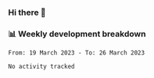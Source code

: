 ### Hi there 👋

### 📊 Weekly development breakdown
<!--START_SECTION:waka-->

```text
From: 19 March 2023 - To: 26 March 2023

No activity tracked
```

<!--END_SECTION:waka-->
